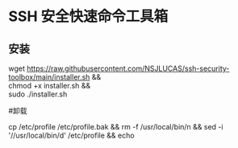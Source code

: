 # SSH 安全快速命令工具箱

## 安装
wget https://raw.githubusercontent.com/NSJLUCAS/ssh-security-toolbox/main/installer.sh && \
chmod +x installer.sh && \
sudo ./installer.sh

#卸载

cp /etc/profile /etc/profile.bak && rm -f /usr/local/bin/n && sed -i '/\/usr\/local\/bin/d' /etc/profile && echo 

